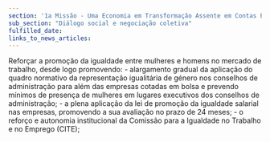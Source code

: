 ```yaml
---
section: '1a Missão - Uma Economia em Transformação Assente em Contas Equilibradas'
sub_section: "Diálogo social e negociação coletiva"
fulfilled_date:
links_to_news_articles:
---
```


Reforçar a promoção da igualdade entre mulheres e homens no mercado de trabalho, desde logo promovendo: - alargamento gradual da aplicação do quadro normativo da representação igualitária de género nos conselhos de administração para além das empresas cotadas em bolsa e prevendo mínimos de presença de mulheres em lugares executivos dos conselhos de administração; - a plena aplicação da lei de promoção da igualdade salarial nas empresas, promovendo a sua avaliação no prazo de 24 meses; - o reforço e autonomia institucional da Comissão para a Igualdade no Trabalho e no Emprego (CITE);